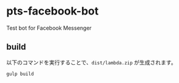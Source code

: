 # pts-facebook-bot

Test bot for Facebook Messenger

## build

以下のコマンドを実行することで、`dist/lambda.zip` が生成されます。

```
gulp build
```
